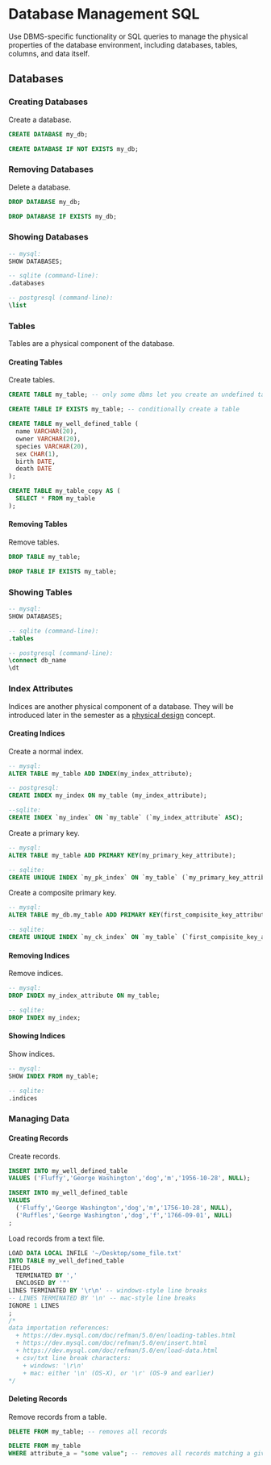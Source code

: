 # Database Management SQL

Use DBMS-specific functionality or SQL queries to manage the physical properties of the database environment, including databases, tables, columns, and data itself.

## Databases

### Creating Databases

Create a database.

```` sql
CREATE DATABASE my_db;
````

```sql
CREATE DATABASE IF NOT EXISTS my_db;
```

### Removing Databases

Delete a database.

```` sql
DROP DATABASE my_db;
````

```` sql
DROP DATABASE IF EXISTS my_db;
````

### Showing Databases

```` sql
-- mysql:
SHOW DATABASES;

-- sqlite (command-line):
.databases

-- postgresql (command-line):
\list
````

### Tables

Tables are a physical component of the database.

#### Creating Tables

Create tables.

```` sql
CREATE TABLE my_table; -- only some dbms let you create an undefined table structure like this
````

```` sql
CREATE TABLE IF EXISTS my_table; -- conditionally create a table
````

```` sql
CREATE TABLE my_well_defined_table (
  name VARCHAR(20),
  owner VARCHAR(20),
  species VARCHAR(20),
  sex CHAR(1),
  birth DATE,
  death DATE
);
````

```` sql
CREATE TABLE my_table_copy AS (
  SELECT * FROM my_table
);
````

#### Removing Tables

Remove tables.

```` sql
DROP TABLE my_table;
````

```` sql
DROP TABLE IF EXISTS my_table;
````

### Showing Tables

```` sql
-- mysql:
SHOW DATABASES;

-- sqlite (command-line):
.tables

-- postgresql (command-line):
\connect db_name
\dt
````

### Index Attributes

Indices are another physical component of a database.
 They will be introduced later in the semester
   as a [physical design](/notes/databases/design/physical-design.md) concept.

#### Creating Indices

Create a normal index.

```` sql
-- mysql:
ALTER TABLE my_table ADD INDEX(my_index_attribute);

-- postgresql:
CREATE INDEX my_index ON my_table (my_index_attribute);

--sqlite:
CREATE INDEX `my_index` ON `my_table` (`my_index_attribute` ASC);
````

Create a primary key.

```` sql
-- mysql:
ALTER TABLE my_table ADD PRIMARY KEY(my_primary_key_attribute);

-- sqlite:
CREATE UNIQUE INDEX `my_pk_index` ON `my_table` (`my_primary_key_attribute` ASC);
````

Create a composite primary key.

```` sql
-- mysql:
ALTER TABLE my_db.my_table ADD PRIMARY KEY(first_compisite_key_attribute, second_compisite_key_attribute, another_compisite_key_attribute);

-- sqlite:
CREATE UNIQUE INDEX `my_ck_index` ON `my_table` (`first_compisite_key_attribute`, `second_compisite_key_attribute`, `another_compisite_key_attribute` ASC);
````

#### Removing Indices

Remove indices.

```` sql
-- mysql:
DROP INDEX my_index_attribute ON my_table;

-- sqlite:
DROP INDEX my_index;
````

#### Showing Indices

Show indices.

```` sql
-- mysql:
SHOW INDEX FROM my_table;

-- sqlite:
.indices
````

### Managing Data

#### Creating Records

Create records.

```` sql
INSERT INTO my_well_defined_table
VALUES ('Fluffy','George Washington','dog','m','1956-10-28', NULL);
````

```` sql
INSERT INTO my_well_defined_table
VALUES
  ('Fluffy','George Washington','dog','m','1756-10-28', NULL),
  ('Ruffles','George Washington','dog','f','1766-09-01', NULL)
;
````

Load records from a text file.

```` sql
LOAD DATA LOCAL INFILE '~/Desktop/some_file.txt'
INTO TABLE my_well_defined_table
FIELDS
  TERMINATED BY ','
  ENCLOSED BY '"'
LINES TERMINATED BY '\r\n' -- windows-style line breaks
-- LINES TERMINATED BY '\n' -- mac-style line breaks
IGNORE 1 LINES
;
/*
data importation references:
  + https://dev.mysql.com/doc/refman/5.0/en/loading-tables.html
  + https://dev.mysql.com/doc/refman/5.0/en/insert.html
  + https://dev.mysql.com/doc/refman/5.0/en/load-data.html
  + csv/txt line break characters:
    + windows: '\r\n'
    + mac: either '\n' (OS-X), or '\r' (OS-9 and earlier)
*/
````

#### Deleting Records

Remove records from a table.

```` sql
DELETE FROM my_table; -- removes all records
````

```` sql
DELETE FROM my_table
WHERE attribute_a = "some value"; -- removes all records matching a given condition (see data analysis lecture notes for more info on the where clause...)
````
